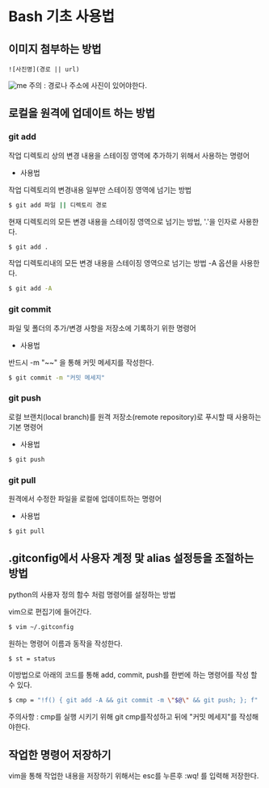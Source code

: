 # Bash 기초 사용법
## 이미지 첨부하는 방법
```
![사진명](경로 || url)
```
![me](https://github.com/mcb-dataai/blog/blob/dev_notes/jackson/dev_notes/Jackson/img/me.jpg)
주의 : 경로나 주소에 사진이 있어야한다.


## 로컬을 원격에 업데이트 하는 방법

### git add
작업 디렉토리 상의 변경 내용을 스테이징 영역에 추가하기 위해서 사용하는 명령어
- 사용법

작업 디렉토리의 변경내용 일부만 스테이징 영역에 넘기는 방법
```bash
$ git add 파일 || 디렉토리 경로
``` 

현재 디렉토리의 모든 변경 내용을 스테이징 영역으로 넘기는 방법, '.'을 인자로 사용한다.
```bash
$ git add . 
```

작업 디렉토리내의 모든 변경 내용을 스테이징 영역으로 넘기는 방법 -A 옵션을 사용한다.
```bash
$ git add -A 
```


### git commit
파일 및 폴더의 추가/변경 사항을 저장소에 기록하기 위한 명령어
- 사용법

반드시 -m "~~" 을 통해 커밋 메세지를 작성한다.
```bash
$ git commit -m "커밋 메세지"
```


### git push
로컬 브랜치(local branch)를 원격 저장소(remote repository)로 푸시할 때 사용하는 기본 명령어
- 사용법

```bash
$ git push 
```


### git pull
원격에서 수정한 파일을 로컬에 업데이트하는 명령어
- 사용법

```bash
$ git pull
```

## .gitconfig에서 사용자 계정 맟 alias 설정등을 조절하는 방법
python의 사용자 정의 함수 처럼 명령어를 설정하는 방법

vim으로 편집기에 들어간다.
```bash
$ vim ~/.gitconfig
```
원하는 명령어 이름과 동작을 작성한다.
```bash
$ st = status
```
이방법으로 아래의 코드를 통해 add, commit, push를 한번에 하는 명령어를 작성 할 수 있다.
```bash
$ cmp = "!f() { git add -A && git commit -m \"$@\" && git push; }; f"
```
주의사항 : cmp를 실행 시키기 위해 git cmp를작성하고 뒤에 "커밋 메세지"를 작성해야한다.

## 작업한 명령어 저장하기
vim을 통해 작업한 내용을 저장하기 위해서는 esc를 누른후 :wq! 를 입력해 저장한다.
